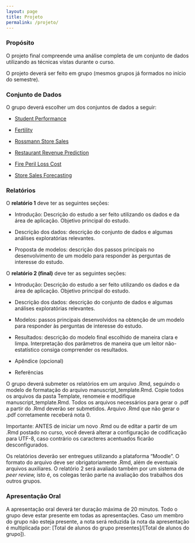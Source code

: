 ```yaml
---
layout: page
title: Projeto
permalink: /projeto/
---
```


### Propósito

O projeto final compreende uma análise completa de um conjunto de dados utilizando as técnicas vistas durante o curso.

O projeto deverá ser feito em grupo (mesmos grupos já formados no início do semestre).

### Conjunto de Dados

O grupo deverá escolher um dos conjuntos de dados a seguir:

* [Student Performance](http://archive.ics.uci.edu/ml/datasets/Student+Performance)

* [Fertility](http://archive.ics.uci.edu/ml/datasets/Fertility)

* [Rossmann Store Sales](https://www.kaggle.com/c/rossmann-store-sales)

* [Restaurant Revenue Prediction](https://www.kaggle.com/c/restaurant-revenue-prediction)

* [Fire Peril Loss Cost](https://www.kaggle.com/c/liberty-mutual-fire-peril)

* [Store Sales Forecasting](https://www.kaggle.com/c/walmart-recruiting-store-sales-forecasting)



### Relatórios

O **relatório 1** deve ter as seguintes seções:

* Introdução: Descrição do estudo a ser feito utilizando os dados e da área de aplicação. Objetivo principal do estudo.

* Descrição dos dados: descrição do conjunto de dados e algumas análises exploratórias relevantes.

* Proposta de modelos: descrição dos passos principais no desenvolvimento de um modelo para responder às perguntas de interesse do estudo.


O **relatório 2 (final)** deve ter as seguintes seções:

* Introdução: Descrição do estudo a ser feito utilizando os dados e da área de aplicação. Objetivo principal do estudo.

* Descrição dos dados: descrição do conjunto de dados e algumas análises exploratórias relevantes.

* Modelos: passos principais desenvolvidos na obtenção de um modelo para responder às perguntas de interesse do estudo.

* Resultados: descrição do modelo final escolhido de maneira clara e limpa. Interpretação dos parâmetros de maneira que um leitor não-estatístico consiga comprrender os resultados.

* Apêndice (opcional)

* Referências


O grupo deverá submeter os relatórios em um arquivo .Rmd, seguindo o modelo de formatação do arquivo manuscript_template.Rmd. Copie todos os arquivos da pasta Template, renomeie e modifique manuscript_template.Rmd. Todos os arquivos necessários para gerar o .pdf a partir do .Rmd deverão ser submetidos. Arquivo .Rmd que não gerar o .pdf corretamente receberá nota 0.

Importante: ANTES de iniciar um novo .Rmd ou de editar a partir de um .Rmd postado no curso, você deverá alterar a configuração de codificação para UTF-8, caso contrário os caracteres acentuados ficarão desconfigurados.

Os relatórios deverão ser entregues utilizando a plataforma “Moodle”. O formato do arquivo deve ser obrigatoriamente .Rmd, além de eventuais arquivos auxiliares. O relatório 2 será avaliado também por um sistema de *peer review,* isto é, os colegas terão parte na avaliação dos trabalhos dos outros grupos.

### Apresentação Oral

A apresentação oral deverá ter duração máxima de 20 minutos. Todo o grupo deve estar presente em todas as apresentações. Caso um membro do grupo não esteja presente, a nota será reduzida (a nota da apresentação é multiplicada por: [Total de alunos do grupo presentes]/[Total de alunos do grupo]).



